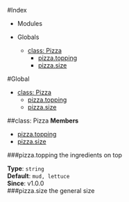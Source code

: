 #Index

* Modules

* Globals
  * [class: Pizza](#Pizza)
    * [pizza.topping](#Pizza#topping)
    * [pizza.size](#Pizza#size)

#Global
* [class: Pizza](#Pizza)
  * [pizza.topping](#Pizza#topping)
  * [pizza.size](#Pizza#size)

<a name="Pizza"></a>
##class: Pizza
**Members**

* [pizza.topping](#Pizza#topping)
* [pizza.size](#Pizza#size)

<a name="Pizza#topping"></a>
###pizza.topping
the ingredients on top

**Type**: `string`  
**Default**: `mud, lettuce`  
**Since**: v1.0.0  
<a name="Pizza#size"></a>
###pizza.size
the general size

